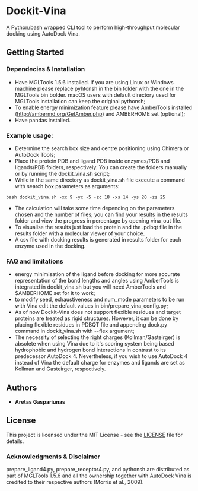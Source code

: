 # Dockit-Vina

A Python/bash wrapped CLI tool to perform high-throughput molecular docking using AutoDock Vina.

## Getting Started

### Dependecies & Installation

* Have MGLTools 1.5.6 installed. If you are using Linux or Windows machine please replace pyhtonsh in the bin folder with the one in the MGLTools bin bolder. macOS users with default directory used for MGLTools installation can keep the original pythonsh;
* To enable energy minimization feature please have AmberTools installed (http://ambermd.org/GetAmber.php) and AMBERHOME set (optional);
* Have pandas installed.

### Example usage:

* Determine the search box size and centre positioning using Chimera or AutoDock Tools;
* Place the protein PDB and ligand PDB inside enzymes/PDB and ligands/PDB folders, respectively. You can create the folders manually or by running the dockit_vina.sh script;
* While in the same directory as dockit_vina.sh file execute a command with search box parameters as arguments:
```
bash dockit_vina.sh -xc 9 -yc -5 -zc 18 -xs 14 -ys 20 -zs 25
```
* The calculation will take some time depending on the parameters chosen and the number of files; you can find your results in the results folder and view the progress in percentage by opening vina_out file.
* To visualise the results just load the protein and the .pdbqt file in the results folder with a molecular viewer of your choice.
* A csv file with docking results is generated in results folder for each enzyme used in the docking.

### FAQ and limitations

* energy minimisation of the ligand before docking for more accurate representation of the bond lengths and angles using AmberTools is integrated in dockit_vina.sh but you will need AmberTools and $AMBERHOME set for it to work;
* to modify seed, exhaustiveness and num_mode parameters to be run with Vina edit the default values in bin/prepare_vina_config.py;
* As of now Dockit-Vina does not support flexible residues and target proteins are treated as rigid structures. However, it can be done by placing flexible residues in PDBQT file and appending dock.py command in dockit_vina.sh with --flex argument;
* The necessity of selecting the right charges (Kollman/Gasteirger) is absolete when using Vina due to it's scoring system being based hydrophobic and hydrogen bond interactions in contrast to its predecessor AutoDock 4. Nevertheless, if you wish to use AutoDock 4 instead of Vina the default charge for enzymes and ligands are set as Kollman and Gasteirger, respectively.

## Authors
* **Aretas Gaspariunas**

## License
This project is licensed under the MIT License - see the [LICENSE](LICENSE) file for details.

### Acknowledgments & Disclaimer
prepare_ligand4.py, prepare_receptor4.py, and pythonsh are distributed as part of MGLTools 1.5.6 and all the ownership together with AutoDock Vina is credited to their respective authors (Morris et al., 2009).
